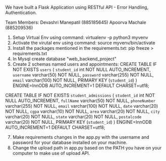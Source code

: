 We have built a Flask Application using RESTful API - Error Handling, Authentication.

Team Members:
Devashri Manepatil (885185645)
Apoorva Machale (885209536)

1. Setup Virtual Env using command: virtualenv -p python3 myvenv
3. Activate the virutal env using command: source myvenv/bin/activate
4. Install the packages mentioned in the requirements.txt: pip freeze > requirements.txt
5. In Mysql create database "web_backend_project"
6. Create 2 schemas named users and appointments:
CREATE TABLE IF NOT EXISTS `users` (
`student_id` int NOT NULL AUTO_INCREMENT,
`username` varchar(50) NOT NULL,
`password` varchar(255) NOT NULL,
`email` varchar(100) NOT NULL,
 PRIMARY KEY (`student_id`)
) ENGINE=InnODB AUTO_INCREMENT=1 DEFAULT CHARSET=utf8;


CREATE TABLE IF NOT EXISTS `student_admissions` (
`student_id` int NOT NULL AUTO_INCREMENT,
`fullName` varchar(50) NOT NULL,
`phoneNumber` varchar(255) NOT NULL,
`email` varchar(100) NOT NULL,
`date` varchar(20) NOT NULL,
`cgpa` varchar(10) NOT NULL,
`area` varchar(20) NOT NULL,
`city` varchar(20) NOT NULL,
`state` varchar(20) NOT NULL,
`postalcode` varchar(20) NOT NULL,
 PRIMARY KEY (`student_id`) 
) ENGINE=InnODB AUTO_INCREMENT=1 DEFAULT CHARSET=utf8;

7. Make requirements changes in the app.py with the username and password for your database installed on your machine.
8. Change the upload path in app.py based on the PATH you have on your computer to make use of upload API.


